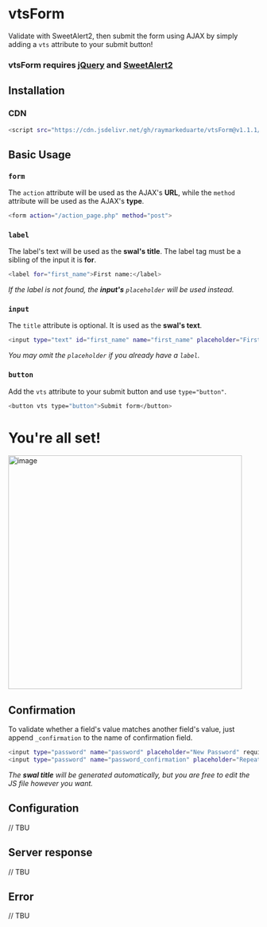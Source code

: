 # vtsForm

Validate with SweetAlert2, then submit the form using AJAX by simply adding a `vts` attribute to your submit button!

### vtsForm requires [jQuery](https://jquery.com) and [SweetAlert2](https://sweetalert2.github.io)

## Installation

### CDN
```sh
<script src="https://cdn.jsdelivr.net/gh/raymarkeduarte/vtsForm@v1.1.1/vtsForm.js"></script>
```

## Basic Usage

### `form`
The `action` attribute will be used as the AJAX's **URL**, while the `method` attribute will be used as the AJAX's **type**.
```sh
<form action="/action_page.php" method="post">
```

### `label`

The label's text will be used as the **swal's title**.
The label tag must be a sibling of the input it is **for**.
```sh
<label for="first_name">First name:</label>
```
_If the label is not found, the **input's** `placeholder` will be used instead._


### `input`
The `title` attribute is optional. It is used as the **swal's text**.
```sh
<input type="text" id="first_name" name="first_name" placeholder="First name" required title="You must enter your first name!">
```
_You may omit the `placeholder` if you already have a `label`._


### `button`
Add the `vts` attribute to your submit button and use `type="button"`.
```sh
<button vts type="button">Submit form</button>
```

# You're all set!
<img width="470" alt="image" src="https://user-images.githubusercontent.com/108529045/218313594-3ccb6a32-370b-405e-b6b1-38dbcb576ff6.png">

## Confirmation
To validate whether a field's value matches another field's value, just append `_confirmation` to the name of confirmation field.
```sh
<input type="password" name="password" placeholder="New Password" required pattern=".{8,15}" title="Minimum of 8 characters. Maximum of 15 characters">
<input type="password" name="password_confirmation" placeholder="Repeat Password">
```
_The **swal title** will be generated automatically, but you are free to edit the JS file however you want._

## Configuration
// TBU

## Server response
// TBU

## Error
// TBU
